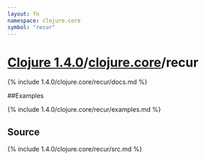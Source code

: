 ```yaml
---
layout: fn
namespace: clojure.core
symbol: "recur"
---
```


# [Clojure 1.4.0](../../)/[clojure.core](../)/recur

{% include 1.4.0/clojure.core/recur/docs.md %}

##Examples

{% include 1.4.0/clojure.core/recur/examples.md %}
## Source
{% include 1.4.0/clojure.core/recur/src.md %}

